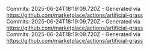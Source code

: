 Commits: 2025-06-24T18:19:09.720Z - Generated via https://github.com/marketplace/actions/artificial-grass
<br>
Commits: 2025-06-24T18:19:09.720Z - Generated via https://github.com/marketplace/actions/artificial-grass
<br>
Commits: 2025-06-24T18:19:09.720Z - Generated via https://github.com/marketplace/actions/artificial-grass
<br>
